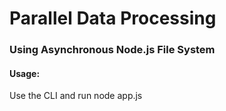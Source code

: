 # Parallel Data Processing 
### Using Asynchronous Node.js File System

#### Usage: 
Use the CLI and run 
node app.js <directory>
